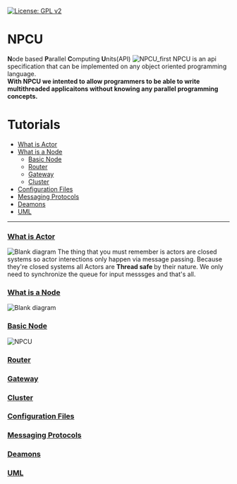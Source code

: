 [![License: GPL v2](https://img.shields.io/badge/License-GPL%20v2-blue.svg)](https://www.gnu.org/licenses/old-licenses/gpl-2.0.en.html)<br>
# NPCU
**N**ode based **P**arallel **C**omputing **U**nits(API)
![NPCU_first](https://user-images.githubusercontent.com/22853419/125204863-fb544b80-e287-11eb-9f81-7a90bd5c56ca.png)
NPCU is an api specification that can be implemented on any object oriented programming language.<br>
**With NPCU we intented to allow programmers to be able to write multithreaded applicaitons without knowing any parallel programming concepts.**

Tutorials
=============================
- [What is Actor](#what-is-actor)
- [What is a Node](#what-is-a-node)
    - [Basic Node](#basic-node)
    - [Router](#router)
    - [Gateway](#gateway)
    - [Cluster](#cluster)
- [Configuration Files](#configuration-files)
- [Messaging Protocols](#messaging-protocols)
- [Deamons](#deamons)
- [UML](#uml)
 ----------------------------------

### [What is Actor](#what-is-actor)
![Blank diagram](https://user-images.githubusercontent.com/22853419/125189347-53675f80-e240-11eb-94bd-a298174fdcf7.png)
The thing that you must remember is actors are closed systems so actor interections only happen via message passing. Because they're closed systems all Actors are <b>Thread safe </b> by their nature. We only need to synchronize the queue for input messsges and that's all. 
### [What is a Node](#what-is-a-node)
![Blank diagram](https://user-images.githubusercontent.com/22853419/125190243-d7bbe180-e244-11eb-901f-37f8782c9326.png)

### [Basic Node](#basic-node)
![NPCU](https://user-images.githubusercontent.com/22853419/125205520-4b80dd00-e28b-11eb-9ec6-833ffa57f7ec.png)

### [Router](#router)
### [Gateway](#gateway)
### [Cluster](#cluster) 
### [Configuration Files](#configuration-files)
### [Messaging Protocols](#messaging-protocols)
### [Deamons](#deamons)
### [UML](#uml)
